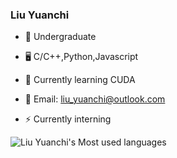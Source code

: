 ### Liu Yuanchi

- 📕 Undergraduate
- 🖥️ C/C++,Python,Javascript
- 🌱 Currently learning CUDA  

- 📮 Email: liu_yuanchi@outlook.com
- ⚡ Currently interning

![Liu Yuanchi's Most used languages](https://github-readme-stats.vercel.app/api/top-langs?username=LessThread&hide=VHDL,verilog&show_icons=true&count_private=true&theme=gotham)
